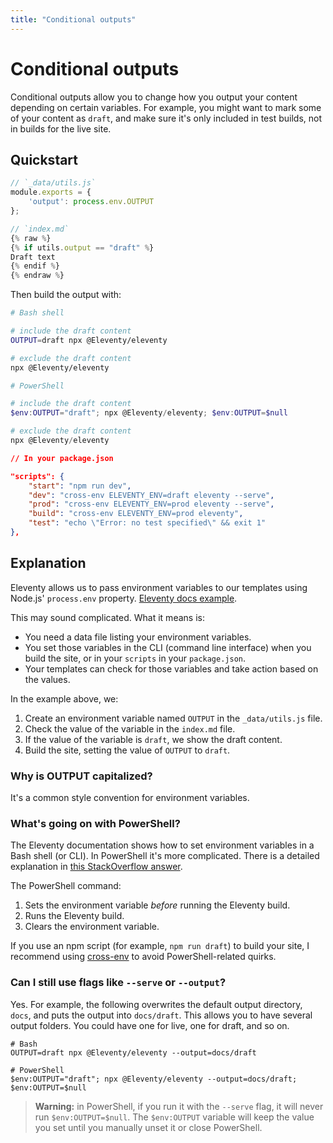 ```yaml
---
title: "Conditional outputs"
---
```



# Conditional outputs

Conditional outputs allow you to change how you output your content depending on certain variables. For example, you might want to mark some of your content as `draft`, and make sure it's only included in test builds, not in builds for the live site.

## Quickstart

```js
// `_data/utils.js`
module.exports = {
    'output': process.env.OUTPUT
};
```

```js
// `index.md`
{% raw %}
{% if utils.output == "draft" %}
Draft text
{% endif %}
{% endraw %}
```

Then build the output with:

```bash
# Bash shell

# include the draft content
OUTPUT=draft npx @Eleventy/eleventy

# exclude the draft content
npx @Eleventy/eleventy
```

```powershell
# PowerShell

# include the draft content
$env:OUTPUT="draft"; npx @Eleventy/eleventy; $env:OUTPUT=$null

# exclude the draft content
npx @Eleventy/eleventy
```

```json
// In your package.json

"scripts": {
    "start": "npm run dev",
    "dev": "cross-env ELEVENTY_ENV=draft eleventy --serve",
    "prod": "cross-env ELEVENTY_ENV=prod eleventy --serve",
    "build": "cross-env ELEVENTY_ENV=prod eleventy",
    "test": "echo \"Error: no test specified\" && exit 1"
},
```

## Explanation

Eleventy allows us to pass environment variables to our templates using Node.js' `process.env` property. [Eleventy docs example](https://www.11ty.dev/docs/data-js/#example-exposing-environment-variables).

This may sound complicated. What it means is:
- You need a data file listing your environment variables.
- You set those variables in the CLI (command line interface) when you build the site, or in your `scripts` in your `package.json`.
- Your templates can check for those variables and take action based on the values.

In the example above, we:
1. Create an environment variable named `OUTPUT` in the `_data/utils.js` file.
2. Check the value of the variable in the `index.md` file.
3. If the value of the variable is `draft`, we show the draft content.
4. Build the site, setting the value of `OUTPUT` to `draft`.

### Why is OUTPUT capitalized?
It's a common style convention for environment variables.

### What's going on with PowerShell?

The Eleventy documentation shows how to set environment variables in a Bash shell (or CLI). In PowerShell it's more complicated. There is a detailed explanation in [this StackOverflow answer](https://stackoverflow.com/a/43030126/2291838).

The PowerShell command:
1. Sets the environment variable _before_ running the Eleventy build.
2. Runs the Eleventy build.
3. Clears the environment variable.

If you use an npm script (for example, `npm run draft`) to build your site, I recommend using [cross-env](https://www.npmjs.com/package/cross-env) to avoid PowerShell-related quirks.

### Can I still use flags like `--serve` or `--output`?

Yes. For example, the following overwrites the default output directory, `docs`, and puts the output into `docs/draft`. This allows you to have several output folders. You could have one for live, one for draft, and so on.

```shell
# Bash
OUTPUT=draft npx @Eleventy/eleventy --output=docs/draft

# PowerShell
$env:OUTPUT="draft"; npx @Eleventy/eleventy --output=docs/draft; $env:OUTPUT=$null
```

> **Warning:** in PowerShell, if you run it with the `--serve` flag, it will never run `$env:OUTPUT=$null`. The `$env:OUTPUT` variable will keep the value you set until you manually unset it or close PowerShell.